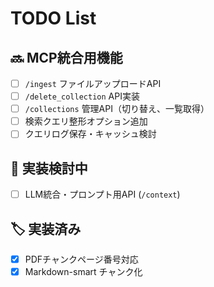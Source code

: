 # TODO List

## 🔜 MCP統合用機能
- [ ] `/ingest` ファイルアップロードAPI
- [ ] `/delete_collection` API実装
- [ ] `/collections` 管理API（切り替え、一覧取得）
- [ ] 検索クエリ整形オプション追加
- [ ] クエリログ保存・キャッシュ検討

## 🧠 実装検討中
- [ ] LLM統合・プロンプト用API (`/context`)

## 🏷️ 実装済み
- [x] PDFチャンクページ番号対応
- [x] Markdown-smart チャンク化
